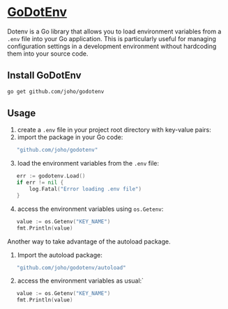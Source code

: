 # [GoDotEnv](https://github.com/joho/godotenv)
Dotenv is a Go library that allows you to load environment variables from a `.env` file into your Go application. This is particularly useful for managing configuration settings in a development environment without hardcoding them into your source code.

## Install GoDotEnv
```bash
go get github.com/joho/godotenv
```

## Usage
1. create a `.env` file in your project root directory with key-value pairs:
2. import the package in your Go code:
```go
   "github.com/joho/godotenv"
````
3. load the environment variables from the `.env` file:
```go
   err := godotenv.Load()
   if err != nil {
       log.Fatal("Error loading .env file")
   }
```
4. access the environment variables using `os.Getenv`:
```go
   value := os.Getenv("KEY_NAME")
   fmt.Println(value)
```

Another way to take advantage of the autoload package.
1. Import the autoload package:
```go
   "github.com/joho/godotenv/autoload"
```
2. access the environment variables as usual:`
```go
   value := os.Getenv("KEY_NAME")
   fmt.Println(value)
```

